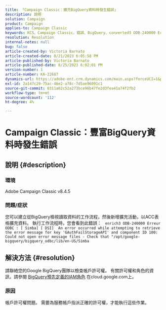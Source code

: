 ```yaml
---
title: 「Campaign Classic：擴充BigQuery資料時發生錯誤」
description: 說明
solution: Campaign
product: Campaign
applies-to: Campaign Classic
keywords: KCS、Campaign Classic、錯誤、BigQuery、converted3 ODB-240000 Erreur ODBC
resolution: Resolution
internal-notes: null
bug: false
article-created-by: Victoria Barnato
article-created-date: 8/21/2023 6:05:58 PM
article-published-by: Victoria Barnato
article-published-date: 8/25/2023 6:02:01 PM
version-number: 1
article-number: KA-22687
dynamics-url: https://adobe-ent.crm.dynamics.com/main.aspx?forceUCI=1&pagetype=entityrecord&etn=knowledgearticle&id=7d771c5f-4d40-ee11-bdf3-6045bd0065b6
exl-id: 2a147c29-75ac-46e2-a78c-7d5ae96091c1
source-git-commit: 0311a02c52a273bce96b47fe2d3fea41a74f2fb2
workflow-type: tm+mt
source-wordcount: '112'
ht-degree: 4%

---
```


# Campaign Classic：豐富BigQuery資料時發生錯誤

## 說明 {#description}


### 環境

Adobe Campaign Classic v8.4.5



### 問題/症狀

您可以建立從BigQuery檢視讀取資料的工作流程，然後新增擴充活動，以ACC表格擴充資料。 執行工作流程時，您會看到此錯誤：  
`enrich3 ODB-240000 Erreur ODBC : [ Simba] [ DSI]  An error occurred while attempting to retrieve the error message for key 'GAuthFailStorageAPI' and component ID 100: Could not open error message files - Check that "/opt/google-bigquery/bigquery_odbc/lib/en-US/Simba`


## 解決方法 {#resolution}


請聯絡您的Google BigQuery團隊以檢查帳戶許可權。 有關許可權和角色的資訊，請參閱 [BigQuery預先定義的IAM角色](https://cloud.google.com/bigquery/docs/access-control#bigquery) 在cloud.google.com上。

### <b>原因</b>

帳戶許可權問題。 需要為服務帳戶指派正確的許可權，才能執行這些作業。
